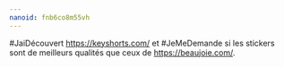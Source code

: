 ```yaml
---
nanoid: fnb6co8m55vh
---
```

#JaiDécouvert https://keyshorts.com/ et #JeMeDemande si les stickers sont de meilleurs qualités que ceux de <https://beaujoie.com/>.
